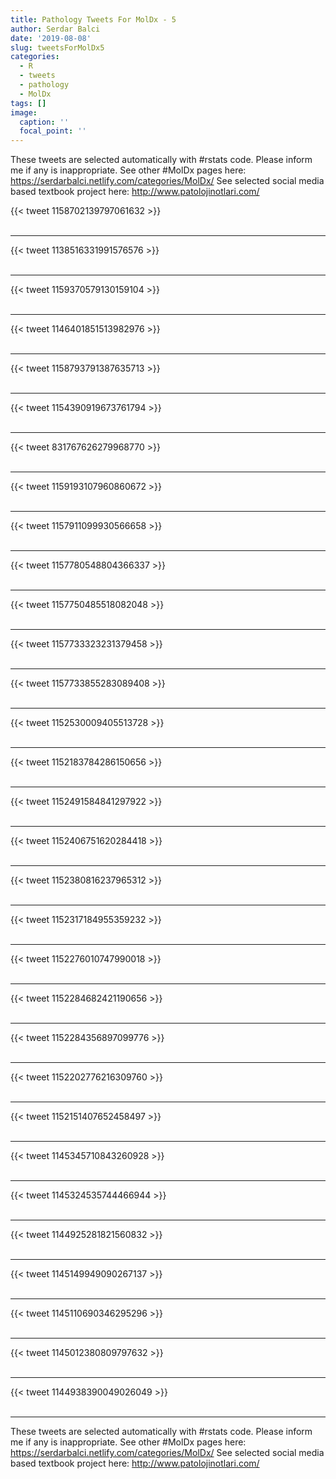 ```yaml
---
title: Pathology Tweets For MolDx - 5
author: Serdar Balci
date: '2019-08-08'
slug: tweetsForMolDx5
categories:
  - R
  - tweets
  - pathology
  - MolDx
tags: []
image:
  caption: ''
  focal_point: ''
---
```



These tweets are selected automatically with #rstats code. Please inform me if any is inappropriate.
See other #MolDx pages here: https://serdarbalci.netlify.com/categories/MolDx/ 
See selected social media based textbook project here: http://www.patolojinotlari.com/

{{< tweet 1158702139797061632 >}}
<br>
<br>
<hr>
{{< tweet 1138516331991576576 >}}
<br>
<br>
<hr>
{{< tweet 1159370579130159104 >}}
<br>
<br>
<hr>
{{< tweet 1146401851513982976 >}}
<br>
<br>
<hr>
{{< tweet 1158793791387635713 >}}
<br>
<br>
<hr>
{{< tweet 1154390919673761794 >}}
<br>
<br>
<hr>
{{< tweet 831767626279968770 >}}
<br>
<br>
<hr>
{{< tweet 1159193107960860672 >}}
<br>
<br>
<hr>
{{< tweet 1157911099930566658 >}}
<br>
<br>
<hr>
{{< tweet 1157780548804366337 >}}
<br>
<br>
<hr>
{{< tweet 1157750485518082048 >}}
<br>
<br>
<hr>
{{< tweet 1157733323231379458 >}}
<br>
<br>
<hr>
{{< tweet 1157733855283089408 >}}
<br>
<br>
<hr>
{{< tweet 1152530009405513728 >}}
<br>
<br>
<hr>
{{< tweet 1152183784286150656 >}}
<br>
<br>
<hr>
{{< tweet 1152491584841297922 >}}
<br>
<br>
<hr>
{{< tweet 1152406751620284418 >}}
<br>
<br>
<hr>
{{< tweet 1152380816237965312 >}}
<br>
<br>
<hr>
{{< tweet 1152317184955359232 >}}
<br>
<br>
<hr>
{{< tweet 1152276010747990018 >}}
<br>
<br>
<hr>
{{< tweet 1152284682421190656 >}}
<br>
<br>
<hr>
{{< tweet 1152284356897099776 >}}
<br>
<br>
<hr>
{{< tweet 1152202776216309760 >}}
<br>
<br>
<hr>
{{< tweet 1152151407652458497 >}}
<br>
<br>
<hr>
{{< tweet 1145345710843260928 >}}
<br>
<br>
<hr>
{{< tweet 1145324535744466944 >}}
<br>
<br>
<hr>
{{< tweet 1144925281821560832 >}}
<br>
<br>
<hr>
{{< tweet 1145149949090267137 >}}
<br>
<br>
<hr>
{{< tweet 1145110690346295296 >}}
<br>
<br>
<hr>
{{< tweet 1145012380809797632 >}}
<br>
<br>
<hr>
{{< tweet 1144938390049026049 >}}
<br>
<br>
<hr>


These tweets are selected automatically with #rstats code. Please inform me if any is inappropriate.
See other #MolDx pages here: https://serdarbalci.netlify.com/categories/MolDx/ 
See selected social media based textbook project here: http://www.patolojinotlari.com/
